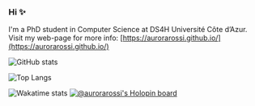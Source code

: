 ### Hi ✨

I'm a PhD student in Computer Science at DS4H Université Côte d’Azur. Visit my web-page for more info: [https://aurorarossi.github.io/](https://aurorarossi.github.io/)

![GitHub stats](https://github-readme-stats.vercel.app/api?username=aurorarossi&hide=stars&count_private=trueshow_icons=true&theme=gotham)

![Top Langs](https://github-readme-stats.vercel.app/api/top-langs/?username=aurorarossi&hide=javascript,html,jupyter%20notebook,css&layout=compact&theme=gotham)

![Wakatime stats](https://github-readme-stats.vercel.app/api/wakatime?username=aurorarossi)
[![@aurorarossi's Holopin board](https://holopin.me/aurorarossi)](https://holopin.io/@aurorarossi)
